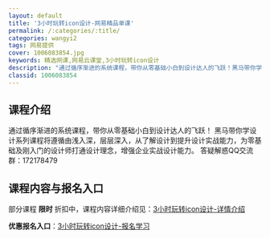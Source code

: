 ```yaml
---
layout: default
title: '3小时玩转icon设计-网易精品单课'
permalink: /:categories/:title/
categories: wangyi2
tags: 网易提供
cover: 1006083854.jpg
keywords: 精选网课,网易云课堂,3小时玩转icon设计
description: "通过循序渐进的系统课程，带你从零基础小白到设计达人的飞跃！黑马带你学设计系列课程将遵循由浅入深，层层深入，从了解设计到提升设计实战能力，为零基础及刚入门的设计师打通设计理念，增强企业实战设计"
classid: 1006083854
---
```


## 课程介绍

通过循序渐进的系统课程，带你从零基础小白到设计达人的飞跃！
黑马带你学设计系列课程将遵循由浅入深，层层深入，从了解设计到提升设计实战能力，为零基础及刚入门的设计师打通设计理念，增强企业实战设计能力。
答疑解惑QQ交流群：172178479

## 课程内容与报名入口

部分课程 **限时** 折扣中，课程内容详细介绍见：[3小时玩转icon设计-详情介绍](https://study.163.com/course/introduction/1006083854.htm?share=1&shareId=1025206652&utm_campaign=share&utm_medium=iphoneShare&utm_source=&utm_u=1025206652)

**优惠报名入口**：[3小时玩转icon设计-报名学习](https://study.163.com/course/introduction/1006083854.htm?share=1&shareId=1025206652&utm_campaign=share&utm_medium=iphoneShare&utm_source=&utm_u=1025206652)

